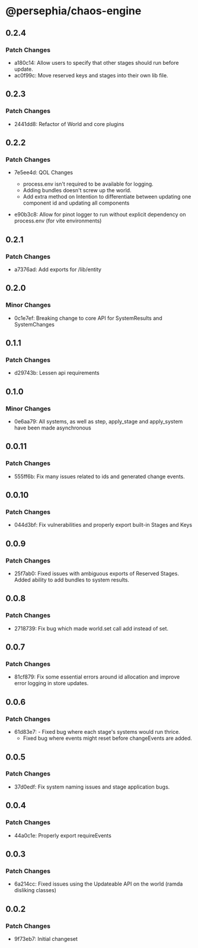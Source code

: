 # @persephia/chaos-engine

## 0.2.4

### Patch Changes

- a180c14: Allow users to specify that other stages should run before update.
- ac0f99c: Move reserved keys and stages into their own lib file.

## 0.2.3

### Patch Changes

- 2441dd8: Refactor of World and core plugins

## 0.2.2

### Patch Changes

- 7e5ee4d: QOL Changes

  - process.env isn't required to be available for logging.
  - Adding bundles doesn't screw up the world.
  - Add extra method on Intention to differentiate between
    updating one component id and updating all components

- e90b3c8: Allow for pinot logger to run without explicit dependency on process.env (for vite environments)

## 0.2.1

### Patch Changes

- a7376ad: Add exports for /lib/entity

## 0.2.0

### Minor Changes

- 0c1e7ef: Breaking change to core API for SystemResults and SystemChanges

## 0.1.1

### Patch Changes

- d29743b: Lessen api requirements

## 0.1.0

### Minor Changes

- 0e6aa79: All systems, as well as step, apply_stage and apply_system have been made asynchronous

## 0.0.11

### Patch Changes

- 555ff6b: Fix many issues related to ids and generated change events.

## 0.0.10

### Patch Changes

- 044d3bf: Fix vulnerabilities and properly export built-in Stages and Keys

## 0.0.9

### Patch Changes

- 25f7ab0: Fixed issues with ambiguous exports of Reserved Stages.
  Added ability to add bundles to system results.

## 0.0.8

### Patch Changes

- 2718739: Fix bug which made world.set call add instead of set.

## 0.0.7

### Patch Changes

- 81cf879: Fix some essential errors around id allocation and improve error logging in store updates.

## 0.0.6

### Patch Changes

- 61d83e7: - Fixed bug where each stage's systems would run thrice.
  - Fixed bug where events might reset before changeEvents are added.

## 0.0.5

### Patch Changes

- 37d0edf: Fix system naming issues and stage application bugs.

## 0.0.4

### Patch Changes

- 44a0c1e: Properly export requireEvents

## 0.0.3

### Patch Changes

- 6a214cc: Fixed issues using the Updateable API on the world (ramda disliking classes)

## 0.0.2

### Patch Changes

- 9f73eb7: Initial changeset
